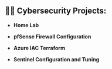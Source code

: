 

<h2>👨‍💻 Cybersecurity Projects:</h2>

- <b>Home Lab </b>

- <b>pfSense Firewall Configuration</b>
  
- <b>Azure IAC Terraform<b>

- <b>Sentinel Configuration and Tuning</b>
















